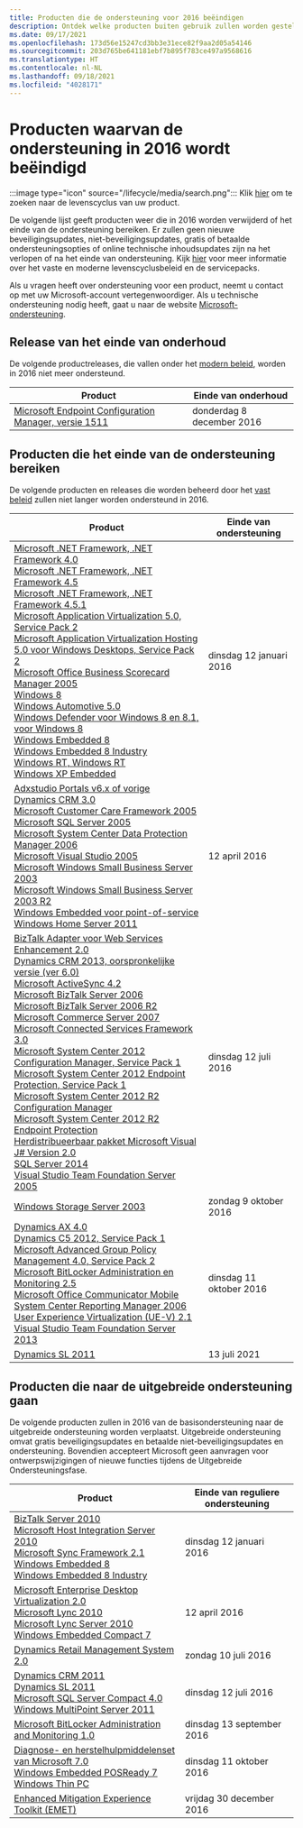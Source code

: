 ```yaml
---
title: Producten die de ondersteuning voor 2016 beëindigen
description: Ontdek welke producten buiten gebruik zullen worden gesteld, het einde van de ondersteuning bereiken of worden verplaatst van de basisondersteuning naar de uitgebreide ondersteuning in 2016.
ms.date: 09/17/2021
ms.openlocfilehash: 173d56e15247cd3bb3e31ece82f9aa2d05a54146
ms.sourcegitcommit: 203d765be641181ebf7b895f783ce497a9568616
ms.translationtype: HT
ms.contentlocale: nl-NL
ms.lasthandoff: 09/18/2021
ms.locfileid: "4028171"
---
```

# <a name="products-ending-support-in-2016"></a>Producten waarvan de ondersteuning in 2016 wordt beëindigd

:::image type="icon" source="/lifecycle/media/search.png":::
Klik [hier](/lifecycle/products/) om te zoeken naar de levenscyclus van uw product.

De volgende lijst geeft producten weer die in 2016 worden verwijderd of het einde van de ondersteuning bereiken. Er zullen geen nieuwe beveiligingsupdates, niet-beveiligingsupdates, gratis of betaalde ondersteuningsopties of online technische inhoudsupdates zijn na het verlopen of na het einde van ondersteuning. Kijk [hier](/lifecycle/overview/product-end-of-support-overview) voor meer informatie over het vaste en moderne levenscyclusbeleid en de servicepacks.

Als u vragen heeft over ondersteuning voor een product, neemt u contact op met uw Microsoft-account vertegenwoordiger. Als u technische ondersteuning nodig heeft, gaat u naar de website [Microsoft-ondersteuning](https://support.microsoft.com/contactus/?ws=support).



## <a name="release-end-of-servicing"></a>Release van het einde van onderhoud

De volgende productreleases, die vallen onder het [modern beleid](/lifecycle/policies/modern), worden in 2016 niet meer ondersteund.

| Product | Einde van onderhoud |
| --- | --- |
| [Microsoft Endpoint Configuration Manager, versie 1511](/lifecycle/products/microsoft-endpoint-configuration-manager?branch=live)<br> | donderdag 8 december 2016 |


## <a name="products-reaching-end-of-support"></a>Producten die het einde van de ondersteuning bereiken

De volgende producten en releases die worden beheerd door het [vast beleid](/lifecycle/policies/fixed) zullen niet langer worden ondersteund in 2016.

| Product | Einde van ondersteuning |
| --- | --- |
| [Microsoft .NET Framework, .NET Framework 4.0](/lifecycle/products/microsoft-net-framework?branch=live)<br>[Microsoft .NET Framework, .NET Framework 4.5](/lifecycle/products/microsoft-net-framework?branch=live)<br>[Microsoft .NET Framework, .NET Framework 4.5.1](/lifecycle/products/microsoft-net-framework?branch=live)<br>[Microsoft Application Virtualization 5.0, Service Pack 2](/lifecycle/products/microsoft-application-virtualization-50?branch=live)<br>[Microsoft Application Virtualization Hosting 5.0 voor Windows Desktops, Service Pack 2](/lifecycle/products/microsoft-application-virtualization-hosting-50?branch=live)<br>[Microsoft Office Business Scorecard Manager 2005](/lifecycle/products/microsoft-office-business-scorecard-manager-2005?branch=live)<br>[Windows 8](/lifecycle/products/windows-8?branch=live)<br>[Windows Automotive 5.0](/lifecycle/products/windows-automotive-50?branch=live)<br>[Windows Defender voor Windows 8 en 8.1, voor Windows 8](/lifecycle/products/windows-defender-for-windows-8-and-81?branch=live)<br>[Windows Embedded 8](/lifecycle/products/windows-embedded-8?branch=live)<br>[Windows Embedded 8 Industry](/lifecycle/products/windows-embedded-8-industry?branch=live)<br>[Windows RT, Windows RT](/lifecycle/products/windows-rt?branch=live)<br>[Windows XP Embedded](/lifecycle/products/windows-xp-embedded?branch=live)<br> | dinsdag 12 januari 2016 |
| [Adxstudio Portals v6.x of vorige](/lifecycle/products/adxstudio-portals-v6x-or-prior?branch=live)<br>[Dynamics CRM 3.0](/lifecycle/products/dynamics-crm-30?branch=live)<br>[Microsoft Customer Care Framework 2005](/lifecycle/products/microsoft-customer-care-framework-2005?branch=live)<br>[Microsoft SQL Server 2005](/lifecycle/products/microsoft-sql-server-2005?branch=live)<br>[Microsoft System Center Data Protection Manager 2006](/lifecycle/products/microsoft-system-center-data-protection-manager-2006?branch=live)<br>[Microsoft Visual Studio 2005](/lifecycle/products/microsoft-visual-studio-2005?branch=live)<br>[Microsoft Windows Small Business Server 2003](/lifecycle/products/microsoft-windows-small-business-server-2003?branch=live)<br>[Microsoft Windows Small Business Server 2003 R2](/lifecycle/products/microsoft-windows-small-business-server-2003-r2-?branch=live)<br>[Windows Embedded voor point-of-service](/lifecycle/products/windows-embedded-for-point-of-service?branch=live)<br>[Windows Home Server 2011](/lifecycle/products/windows-home-server-2011?branch=live)<br> | 12 april 2016 |
| [BizTalk Adapter voor Web Services Enhancement 2.0](/lifecycle/products/biztalk-adapter-for-web-services-enhancement-20?branch=live)<br>[Dynamics CRM 2013, oorspronkelijke versie (ver 6.0)](/lifecycle/products/dynamics-crm-2013?branch=live)<br>[Microsoft ActiveSync 4.2](/lifecycle/products/microsoft-activesync-42?branch=live)<br>[Microsoft BizTalk Server 2006](/lifecycle/products/microsoft-biztalk-server-2006?branch=live)<br>[Microsoft BizTalk Server 2006 R2](/lifecycle/products/microsoft-biztalk-server-2006-r2?branch=live)<br>[Microsoft Commerce Server 2007](/lifecycle/products/microsoft-commerce-server-2007?branch=live)<br>[Microsoft Connected Services Framework 3.0](/lifecycle/products/microsoft-connected-services-framework-30?branch=live)<br>[Microsoft System Center 2012 Configuration Manager, Service Pack 1](/lifecycle/products/microsoft-system-center-2012-configuration-manager?branch=live)<br>[Microsoft System Center 2012 Endpoint Protection, Service Pack 1](/lifecycle/products/microsoft-system-center-2012-endpoint-protection?branch=live)<br>[Microsoft System Center 2012 R2 Configuration Manager](/lifecycle/products/microsoft-system-center-2012-r2-configuration-manager?branch=live)<br>[Microsoft System Center 2012 R2 Endpoint Protection](/lifecycle/products/microsoft-system-center-2012-r2-endpoint-protection?branch=live)<br>[Herdistribueerbaar pakket Microsoft Visual J# Version 2.0](/lifecycle/products/microsoft-visual-j-version-20-redistributable-package?branch=live)<br>[SQL Server 2014](/lifecycle/products/sql-server-2014?branch=live)<br>[Visual Studio Team Foundation Server 2005](/lifecycle/products/microsoft-visual-studio-2005-team-foundation-server?branch=live)<br> | dinsdag 12 juli 2016 |
| [Windows Storage Server 2003](/lifecycle/products/windows-storage-server-2003?branch=live)<br> | zondag 9 oktober 2016 |
| [Dynamics AX 4.0](/lifecycle/products/dynamics-ax-40?branch=live)<br>[Dynamics C5 2012, Service Pack 1](/lifecycle/products/dynamics-c5-2012?branch=live)<br>[Microsoft Advanced Group Policy Management 4.0, Service Pack 2](/lifecycle/products/microsoft-advanced-group-policy-management-40?branch=live)<br>[Microsoft BitLocker Administration en Monitoring 2.5](/lifecycle/products/microsoft-bitlocker-administration-and-monitoring-25?branch=live)<br>[Microsoft Office Communicator Mobile](/lifecycle/products/microsoft-office-communicator-mobile?branch=live)<br>[System Center Reporting Manager 2006](/lifecycle/products/system-center-reporting-manager-2006?branch=live)<br>[User Experience Virtualization (UE-V) 2.1](/lifecycle/products/user-experience-virtualization-uev-21?branch=live)<br>[Visual Studio Team Foundation Server 2013](/lifecycle/products/visual-studio-team-foundation-server-2013?branch=live)<br> | dinsdag 11 oktober 2016 |
| [Dynamics SL 2011](/lifecycle/products/dynamics-sl-2011?branch=live)<br> | 13 juli 2021 |


## <a name="products-moving-to-extended-support"></a>Producten die naar de uitgebreide ondersteuning gaan

De volgende producten zullen in 2016 van de basisondersteuning naar de uitgebreide ondersteuning worden verplaatst. Uitgebreide ondersteuning omvat gratis beveiligingsupdates en betaalde niet-beveiligingsupdates en ondersteuning. Bovendien accepteert Microsoft geen aanvragen voor ontwerpswijzigingen of nieuwe functies tijdens de Uitgebreide Ondersteuningsfase.

| Product | Einde van reguliere ondersteuning |
| --- | --- |
| [BizTalk Server 2010](/lifecycle/products/biztalk-server-2010?branch=live)<br>[Microsoft Host Integration Server 2010](/lifecycle/products/microsoft-host-integration-server-2010?branch=live)<br>[Microsoft Sync Framework 2.1](/lifecycle/products/microsoft-sync-framework-21?branch=live)<br>[Windows Embedded 8](/lifecycle/products/windows-embedded-8?branch=live)<br>[Windows Embedded 8 Industry](/lifecycle/products/windows-embedded-8-industry?branch=live)<br> | dinsdag 12 januari 2016 |
| [Microsoft Enterprise Desktop Virtualization 2.0](/lifecycle/products/microsoft-enterprise-desktop-virtualization-20?branch=live)<br>[Microsoft Lync 2010](/lifecycle/products/microsoft-lync-2010?branch=live)<br>[Microsoft Lync Server 2010](/lifecycle/products/microsoft-lync-server-2010?branch=live)<br>[Windows Embedded Compact 7](/lifecycle/products/windows-embedded-compact-7?branch=live)<br> | 12 april 2016 |
| [Dynamics Retail Management System 2.0](/lifecycle/products/dynamics-retail-management-system-20?branch=live)<br> | zondag 10 juli 2016 |
| [Dynamics CRM 2011](/lifecycle/products/dynamics-crm-2011?branch=live)<br>[Dynamics SL 2011](/lifecycle/products/dynamics-sl-2011?branch=live)<br>[Microsoft SQL Server Compact 4.0](/lifecycle/products/microsoft-sql-server-compact-40?branch=live)<br>[Windows MultiPoint Server 2011](/lifecycle/products/windows-multipoint-server-2011?branch=live)<br> | dinsdag 12 juli 2016 |
| [Microsoft BitLocker Administration and Monitoring 1.0](/lifecycle/products/microsoft-bitlocker-administration-and-monitoring-10?branch=live)<br> | dinsdag 13 september 2016 |
| [Diagnose- en herstelhulpmiddelenset van Microsoft 7.0](/lifecycle/products/microsoft-diagnostics-and-recovery-toolset-70?branch=live)<br>[Windows Embedded POSReady 7](/lifecycle/products/windows-embedded-posready-7?branch=live)<br>[Windows Thin PC](/lifecycle/products/windows-thin-pc?branch=live)<br> | dinsdag 11 oktober 2016 |
| [Enhanced Mitigation Experience Toolkit (EMET)](/lifecycle/products/enhanced-mitigation-experience-toolkit-emet?branch=live)<br> | vrijdag 30 december 2016 |
